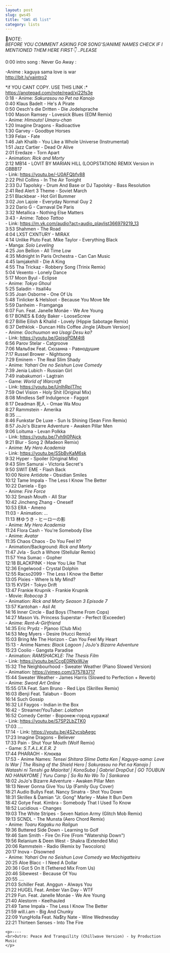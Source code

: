 ```yaml
---
layout: post
slug: gws45
title: "GWS 45 list"
category: lists
---
```

<p>📌<em>NOTE</em>:<br>
<em>BEFORE YOU COMMENT ASKING FOR SONG'S/ANIME NAMES CHECK IF I MENTIONED THEM HERE FIRST👇 ..PLEASE</em></p>
<p>0:00 intro song : Never Go Away :<br>
<p>        -Anime : kaguya sama love is war<br>
<a href="http://bit.ly/vaintro2">http://bit.ly/vaintro2</a><br>
    <p>
        *if YOU CANT COPY. USE THIS LINK :* <a href="https://anotepad.com/note/read/xj22fs3e">https://anotepad.com/note/read/xj22fs3e</a><br>
        0:18 - Anime: <em>Sakurasou no Pet na Kanojo</em><br>
        0:40 Klaus Badelt - He's A Pirate<br>
        0:50 Oesch's die Dritten - Die Jodelsprache<br>
        1:00 Mason Ramsey - Lovesick Blues (EDM Remix)<br>
        - Anime: <em>Himouto! Umaru-chan</em><br>
        1:20 Imagine Dragons - Radioactive<br>
        1:30 Garvey - Goodbye Horses<br>
        1:39 Felax - Fate<br>
        1:46 Jah Khalib - You Like a Whole Universe (Instrumental)<br>
        1:51 Jazz Cartier - Dead Or Alive<br>
        2:01 Eredaze - Torn Apart<br>
        - Animation: <em>Rick and Morty</em><br>
        2:12 MB14 - LOVIT BY MARIAN HILL (LOOPSTATION) REMIX Version in GBBB17<br>
        - Link: <a href="https://youtu.be/-U0AFQbfv88">https://youtu.be/-U0AFQbfv88</a><br>
        2:22 Phil Collins - In The Air Tonight<br>
        2:33 DJ Tapolsky - Drum And Base or DJ Tapolsky - Bass Resolution<br>
        2:41 Red Alert 3 Theme - Soviet March<br>
        2:51 Blackbear - Hot Girl Bummer<br>
        3:02 Jon Lajoie - Everyday Normal Guy 2<br>
        3:22 Dario G - Carnaval De Paris<br>
        3:32 Metallica - Nothing Else Matters<br>
        3:43 - Anime: <em>Taboo Tattoo</em><br>
        - Link: <a href="https://m.vk.com/audio?act=audio_playlist366979219_13">https://m.vk.com/audio?act=audio_playlist366979219_13</a><br>
        3:53 Shahmen - The Road<br>
        4:04 LXST CXNTURY - MIRAX<br>
        4:14 Unlike Pluto Feat. Mike Taylor - Everything Black<br>
        - Manga: <em>Solo Leveling</em><br>
        4:25 Jon Bellion - All Time Low<br>
        4:35 Midnight In Paris Orchestra - Can Can Music<br>
        4:45 Iamjakehill - Die A King<br>
        4:55 Tha Trickaz - Robbery Song (Trinix Remix)<br>
        5:04 Vexento - Lonely Dance<br>
        5:17 Moon Byul - Eclipse<br>
        - Anime: <em>Tokyo Ghoul</em><br>
        5:25 Saladin - Itsall4u<br>
        5:35 Joan Osborne - One Of Us<br>
        5:48 Tinlicker & Helsloot - Because You Move Me<br>
        5:59 Danheim - Framganga<br>
        6:07 Fun. Feat. Janelle Monáe - We Are Young<br>
        6:17 BONES & Eddy Baker - LooseScrew<br>
        6:27 Billie Eilish & Khalid - Lovely (Hippie Sabotage Remix)<br>
        6:37 Dethklok - Duncan Hills Coffee Jingle [Album Version]<br>
        - Anime: <em>Gochuumon wa Usagi Desu ka?</em><br>
        - Link: <a href="https://youtu.be/GpjsgPDM4t8">https://youtu.be/GpjsgPDM4t8</a><br>
        6:56 Parov Stelar - Catgroove<br>
        7:06 Мальбэк Feat. Сюзанна - Равнодушие<br>
        7:17 Russel Brower - Nightsong<br>
        7:29 Eminem - The Real Slim Shady<br>
        - Anime: <em>Yahari Ore no Seishun Love Comedy</em><br>
        7:39 Jenia Lubich - Russian Girl<br>
        7:49 inabakumori - Lagtrain<br>
        - Game: <em>World of Warcraft</em><br>
        - Link: <a href="https://youtu.be/UnIhRpIT7nc">https://youtu.be/UnIhRpIT7nc</a><br>
        7:59 Owl Vision - Holy Shit (Original Mix)<br>
        8:08 Mindless Self Indulgence - Faggot<br>
        8:17 Deadman 死人 - Omae Wa Mou<br>
        8:27 Rammstein - Amerika<br>
        8:35 ....<br>
        8:46 Funkstar De Luxe - Sun Is Shining (Sean Finn Remix)<br>
        8:57 JoJo's Bizarre Adventure - Awaken Pillar Men<br>
        9:06 Loituma - Levan Polkka<br>
        - Link: <a href="https://youtu.be/7yh9i0PAjck">https://youtu.be/7yh9i0PAjck</a><br>
        9:21 Blur - Song 2 (Madeon Remix)<br>
        - Anime: <em>My Hero Academia</em><br>
        - Link: <a href="https://youtu.be/SSbBvKaM6sk">https://youtu.be/SSbBvKaM6sk</a><br>
        9:32 Hyper - Spoiler (Original Mix)<br>
        9:43 Slim Samurai - Victoria Secret's<br>
        9:50 SWIT EME - Flash Back<br>
        10:00 Noire Antidote - Obsidian Smiles<br>
        10:12 Tame Impala - The Less I Know The Better<br>
        10:22 Daniela - Ego<br>
        - Anime: <em>Fire Force</em><br>
        10:32 Smash Mouth - All Star<br>
        10:42 Jincheng Zhang - Oneself<br>
        10:53 ERA - Ameno<br>
        11:03 - Animation: <em>...</em><br>
        11:13 林ゆうき - ヒーローの影<br>
        - Anime: <em>My Hero Academia</em><br>
        11:24 Flora Cash - You're Somebody Else<br>
        - Anime: <em>Avatar</em><br>
        11:35 Chaos Chaos - Do You Feel It?<br>
        - Animation/Background: <em>Rick and Morty</em><br>
        11:47 Jvla - Such a Whore (Stellular Remix)<br>
        11:57 Yma Sumac - Gopher<br>
        12:18 BLACKPINK - How You Like That<br>
        12:36 Engelwood - Crystal Dolphin<br>
        12:55 Racso2099 - The Less I Know the Better<br>
        13:05 Pixies - Where Is My Mind?<br>
        13:15 KVSH - Tokyo Drift<br>
        13:47 Frankie Krupnik - Frankie Krupnik<br>
        - Movie: <em>Robocop 3</em><br>
        - Animation: <em>Rick and Morty Season 3 Episode 7</em><br>
        13:57 Kantohan - Asil At<br>
        14:16 Inner Circle - Bad Boys (Theme From Cops)<br>
        14:27 Mason Vs. Princess Superstar - Perfect (Exceeder)<br>
        - Anime: <em>Rent-A-Girlfriend</em><br>
        14:35 Eric Prydz - Pjanoo (Club Mix)<br>
        14:53 Meg Myers - Desire (Hucci Remix)<br>
        15:03 Bring Me The Horizon - Can You Feel My Heart<br>
        15:13 - Anime Names: <em>Black Lagoon | JoJo's Bizarre Adventure</em><br>
        15:23 Coolio - Gangsta Paradise<br>
        - Animation: <em>RAMSHACKLE: The Thesis Film</em><br>
        - Link: <a href="https://youtu.be/CcgE0RNxWJw">https://youtu.be/CcgE0RNxWJw</a><br>
        15:32 The Neighbourhood - Sweater Weather (Piano Slowed Version)<br>
        - Animation: <a href="https://vimeo.com/375783717">https://vimeo.com/375783717</a><br>
        15:44 Sweater Weather - James Harris (Slowed to Perfection + Reverb)<br>
        - Anime: <em>Sword Art Online</em><br>
        15:55 GTA Feat. Sam Bruno - Red Lips (Skrillex Remix)<br>
        16:03 iBenji Feat. Talabun - Boom<br>
        16:14 Such Gossip<br>
        16:32 Lil Faygos - Indian in the Box<br>
        16:42 - Streamer/YouTuber: <em>Lolathon</em><br>
        16:52 Comedy Center - Воронеж-город куража!<br>
        - Link: <a href="https://youtu.be/S7SP2LbZTK0">https://youtu.be/S7SP2LbZTK0</a><br>
        17:03 ....<br>
        17:14 - Link: <a href="https://youtu.be/4S2ycsbAegc">https://youtu.be/4S2ycsbAegc</a><br>
        17:23 Imagine Dragons - Believer<br>
        17:33 Pain - Shut Your Mouth (Wolf Remix)<br>
        - Game: <em>S.T.A.L.K.E.R. 2</em><br>
        17:44 PHARAOH - Клюква<br>
        17:53 - Anime Names: <em>Tensei Shitara Slime Datta Ken | Kaguya-sama: Love Is War | The Rising of the Shield Hero | Sakurasou no Pet na Kanojo | Watashi ni Tenshi ga Maiorita! | KonoSuba | Gabriel DropOut | GO TOUBUN NO HANAYOME | Yuru Camp | So Ra No Wo To | Sankarea</em><br>
        18:02 JoJo's Bizarre Adventure - Awaken Pillar Men<br>
        18:13 Never Gonna Give You Up (Family Guy Cover)<br>
        18:21 Audio Bullys Feat. Nancy Sinatra - Shot You Down<br>
        18:31 Skrillex & Damian "Jr. Gong" Marley - Make It Bun Dem<br>
        18:42 Gotye Feat. Kimbra - Somebody That I Used To Know<br>
        18:52 Lucidious - Changes<br>
        19:03 The White Stripes - Seven Nation Army (Glitch Mob Remix)<br>
        19:13 SCNDL - The Munsta (Aero Chord Remix)<br>
        - Anime: <em>Toaru Kagaku no Railgun</em><br>
        19:36 Buttered Side Down - Learning to Golf<br>
        19:46 Sam Smith - Fire On Fire (From "Watership Down")<br>
        19:56 Relanium & Deen West - Shakra (Extended Mix)<br>
        20:06 Rammstein - Radio (Remix by Twocolors)<br>
        20:17 Inova - Disowned<br>
        - Anime: <em>Yahari Ore no Seishun Love Comedy wa Machigatteiru</em><br>
        20:25 Aloe Blacc - I Need A Dollar<br>
        20:36 I Got 5 On It (Tethered Mix From Us)<br>
        20:46 Sibewest - Because Of You<br>
        20:55 ....<br>
        21:03 Schiller Feat. Anggun - Always You<br>
        21:22 HUGEL Feat. Amber Van Day - WTF<br>
        21:29 Fun. Feat. Janelle Monáe - We Are Young<br>
        21:40 Alestorm - Keelhauled<br>
        21:49 Tame Impala - The Less I Know The Better<br>
        21:59 will.i.am - Big And Chunky<br>
        22:09 YungHolla Feat. Na$ty Nate - Wine Wednesday<br>
        22:21 Thirteen Senses - Into The Fire<br>
    </p>

    <p>----
    <br>Outro: Peace And Tranquility (Chillwave Version) - by Production Music
    </p>